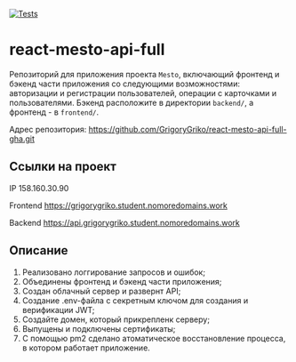 [![Tests](https://github.com/yandex-praktikum/react-mesto-api-full-gha/actions/workflows/tests.yml/badge.svg)](https://github.com/yandex-praktikum/react-mesto-api-full-gha/actions/workflows/tests.yml)
# react-mesto-api-full
Репозиторий для приложения проекта `Mesto`, включающий фронтенд и бэкенд части приложения со следующими возможностями: авторизации и регистрации пользователей, операции с карточками и пользователями. Бэкенд расположите в директории `backend/`, а фронтенд - в `frontend/`. 

Адрес репозитория: https://github.com/GrigoryGriko/react-mesto-api-full-gha.git

## Ссылки на проект

IP 158.160.30.90

Frontend https://grigorygriko.student.nomoredomains.work

Backend https://api.grigorygriko.student.nomoredomains.work


## Описание

1. Реализовано логгирование запросов и ошибок;
2. Объединены фронтенд и бэкенд части приложения;
3. Создан облачный сервер и развернт API;
4. Создание .env-файла с секретным ключом для создания и верификации JWT;
5. Создайте домен, который прикрепленк серверу;
6. Выпущены и подключены сертификаты;
7. С помощью pm2 сделано атоматическое восстановление процесса, в котором работает приложение.